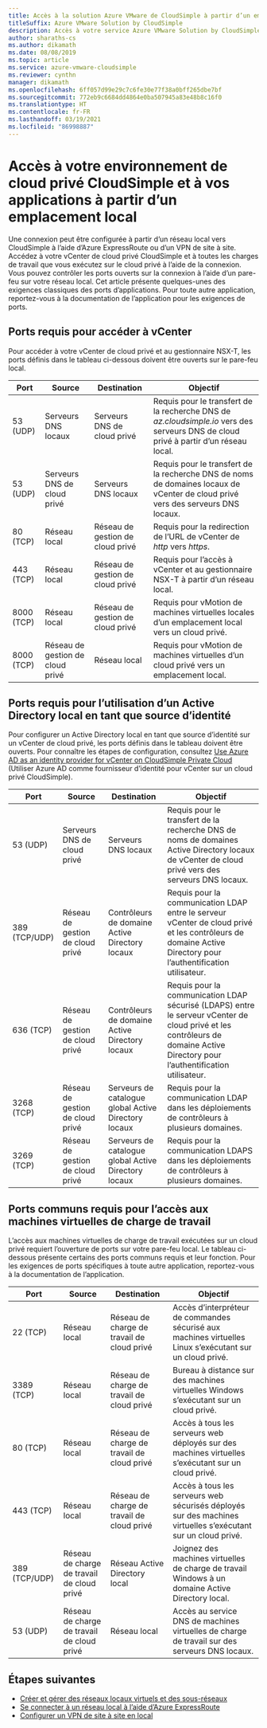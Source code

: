 ```yaml
---
title: Accès à la solution Azure VMware de CloudSimple à partir d’un emplacement local
titleSuffix: Azure VMware Solution by CloudSimple
description: Accès à votre service Azure VMware Solution by CloudSimple à partir de votre réseau local via un pare-feu
author: sharaths-cs
ms.author: dikamath
ms.date: 08/08/2019
ms.topic: article
ms.service: azure-vmware-cloudsimple
ms.reviewer: cynthn
manager: dikamath
ms.openlocfilehash: 6ff057d99e29c7c6fe30e77f38a0bff265dbe7bf
ms.sourcegitcommit: 772eb9c6684dd4864e0ba507945a83e48b8c16f0
ms.translationtype: HT
ms.contentlocale: fr-FR
ms.lasthandoff: 03/19/2021
ms.locfileid: "86998887"
---
```

# <a name="accessing-your-cloudsimple-private-cloud-environment-and-applications-from-on-premises"></a>Accès à votre environnement de cloud privé CloudSimple et à vos applications à partir d’un emplacement local

Une connexion peut être configurée à partir d’un réseau local vers CloudSimple à l’aide d’Azure ExpressRoute ou d’un VPN de site à site.  Accédez à votre vCenter de cloud privé CloudSimple et à toutes les charges de travail que vous exécutez sur le cloud privé à l’aide de la connexion.  Vous pouvez contrôler les ports ouverts sur la connexion à l’aide d’un pare-feu sur votre réseau local.  Cet article présente quelques-unes des exigences classiques des ports d’applications.  Pour toute autre application, reportez-vous à la documentation de l’application pour les exigences de ports.

## <a name="ports-required-for-accessing-vcenter"></a>Ports requis pour accéder à vCenter

Pour accéder à votre vCenter de cloud privé et au gestionnaire NSX-T, les ports définis dans le tableau ci-dessous doivent être ouverts sur le pare-feu local.  

| Port       | Source                           | Destination                      | Objectif                                                                                                                |
|------------|----------------------------------|----------------------------------|------------------------------------------------------------------------------------------------------------------------|
| 53 (UDP)   | Serveurs DNS locaux          | Serveurs DNS de cloud privé        | Requis pour le transfert de la recherche DNS de *az.cloudsimple.io* vers des serveurs DNS de cloud privé à partir d’un réseau local.       |
| 53 (UDP)   | Serveurs DNS de cloud privé        | Serveurs DNS locaux          | Requis pour le transfert de la recherche DNS de noms de domaines locaux de vCenter de cloud privé vers des serveurs DNS locaux. |
| 80 (TCP)   | Réseau local              | Réseau de gestion de cloud privé | Requis pour la redirection de l’URL de vCenter de *http* vers *https*.                                                           |
| 443 (TCP)  | Réseau local              | Réseau de gestion de cloud privé | Requis pour l’accès à vCenter et au gestionnaire NSX-T à partir d’un réseau local.                                             |
| 8000 (TCP) | Réseau local              | Réseau de gestion de cloud privé | Requis pour vMotion de machines virtuelles locales d’un emplacement local vers un cloud privé.                                            |
| 8000 (TCP) | Réseau de gestion de cloud privé | Réseau local              | Requis pour vMotion de machines virtuelles d’un cloud privé vers un emplacement local.                                            |

## <a name="ports-required-for-using-on-premises-active-directory-as-an-identity-source"></a>Ports requis pour l’utilisation d’un Active Directory local en tant que source d’identité

Pour configurer un Active Directory local en tant que source d’identité sur un vCenter de cloud privé, les ports définis dans le tableau doivent être ouverts.  Pour connaître les étapes de configuration, consultez [Use Azure AD as an identity provider for vCenter on CloudSimple Private Cloud](./azure-ad.md) (Utiliser Azure AD comme fournisseur d’identité pour vCenter sur un cloud privé CloudSimple).

| Port         | Source                           | Destination                                         | Objectif                                                                                                                                          |
|--------------|----------------------------------|-----------------------------------------------------|--------------------------------------------------------------------------------------------------------------------------------------------------|
| 53 (UDP)      | Serveurs DNS de cloud privé        | Serveurs DNS locaux                             | Requis pour le transfert de la recherche DNS de noms de domaines Active Directory locaux de vCenter de cloud privé vers des serveurs DNS locaux.          |
| 389 (TCP/UDP) | Réseau de gestion de cloud privé | Contrôleurs de domaine Active Directory locaux     | Requis pour la communication LDAP entre le serveur vCenter de cloud privé et les contrôleurs de domaine Active Directory pour l’authentification utilisateur.                |
| 636 (TCP)     | Réseau de gestion de cloud privé | Contrôleurs de domaine Active Directory locaux     | Requis pour la communication LDAP sécurisé (LDAPS) entre le serveur vCenter de cloud privé et les contrôleurs de domaine Active Directory pour l’authentification utilisateur. |
| 3268 (TCP)    | Réseau de gestion de cloud privé | Serveurs de catalogue global Active Directory locaux | Requis pour la communication LDAP dans les déploiements de contrôleurs à plusieurs domaines.                                                                        |
| 3269 (TCP)    | Réseau de gestion de cloud privé | Serveurs de catalogue global Active Directory locaux | Requis pour la communication LDAPS dans les déploiements de contrôleurs à plusieurs domaines.                                                                       |                                           |

## <a name="common-ports-required-for-accessing-workload-virtual-machines"></a>Ports communs requis pour l’accès aux machines virtuelles de charge de travail

L’accès aux machines virtuelles de charge de travail exécutées sur un cloud privé requiert l’ouverture de ports sur votre pare-feu local.  Le tableau ci-dessous présente certains des ports communs requis et leur fonction.  Pour les exigences de ports spécifiques à toute autre application, reportez-vous à la documentation de l’application.

| Port         | Source                         | Destination                          | Objectif                                                                              |
|--------------|--------------------------------|--------------------------------------|--------------------------------------------------------------------------------------|
| 22 (TCP)      | Réseau local            | Réseau de charge de travail de cloud privé       | Accès d’interpréteur de commandes sécurisé aux machines virtuelles Linux s’exécutant sur un cloud privé.              |
| 3389 (TCP)    | Réseau local            | Réseau de charge de travail de cloud privé       | Bureau à distance sur des machines virtuelles Windows s’exécutant sur un cloud privé.                 |
| 80 (TCP)      | Réseau local            | Réseau de charge de travail de cloud privé       | Accès à tous les serveurs web déployés sur des machines virtuelles s’exécutant sur un cloud privé.        |
| 443 (TCP)     | Réseau local            | Réseau de charge de travail de cloud privé       | Accès à tous les serveurs web sécurisés déployés sur des machines virtuelles s’exécutant sur un cloud privé. |
| 389 (TCP/UDP) | Réseau de charge de travail de cloud privé | Réseau Active Directory local | Joignez des machines virtuelles de charge de travail Windows à un domaine Active Directory local.       |
| 53 (UDP)      | Réseau de charge de travail de cloud privé | Réseau local                  | Accès au service DNS de machines virtuelles de charge de travail sur des serveurs DNS locaux.         |

## <a name="next-steps"></a>Étapes suivantes

* [Créer et gérer des réseaux locaux virtuels et des sous-réseaux](./create-vlan-subnet.md)
* [Se connecter à un réseau local à l’aide d’Azure ExpressRoute](./on-premises-connection.md)
* [Configurer un VPN de site à site en local](./vpn-gateway.md)
